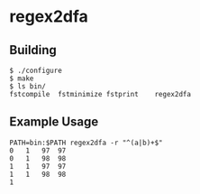 regex2dfa
=========

Building
--------

```
$ ./configure
$ make
$ ls bin/
fstcompile	fstminimize	fstprint	regex2dfa
```

Example Usage
-------------

```
PATH=bin:$PATH regex2dfa -r "^(a|b)+$"
0	1	97	97
0	1	98	98
1	1	97	97
1	1	98	98
1
```
